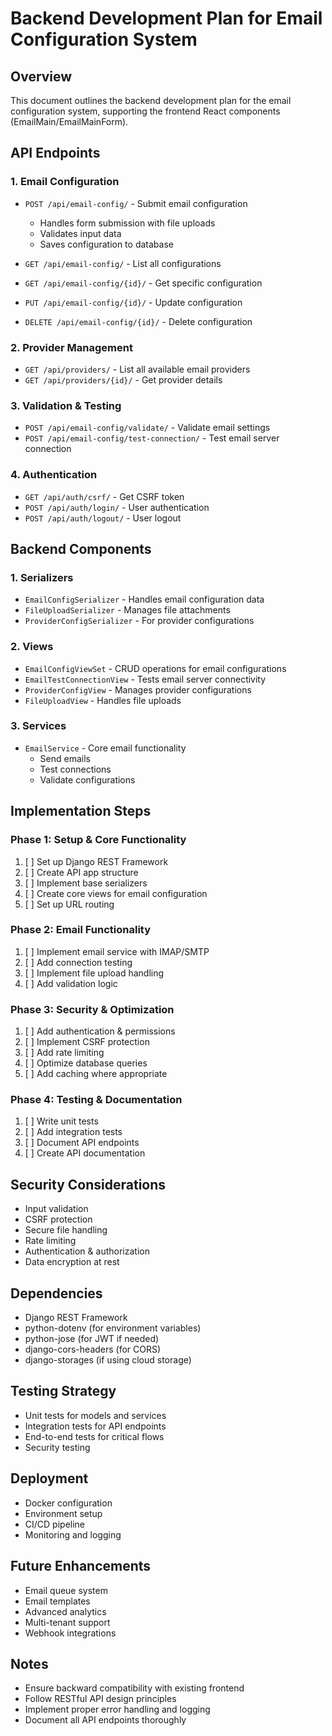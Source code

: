 # Backend Development Plan for Email Configuration System

## Overview
This document outlines the backend development plan for the email configuration system, supporting the frontend React components (EmailMain/EmailMainForm).

## API Endpoints

### 1. Email Configuration
- `POST /api/email-config/` - Submit email configuration
  - Handles form submission with file uploads
  - Validates input data
  - Saves configuration to database

- `GET /api/email-config/` - List all configurations
- `GET /api/email-config/{id}/` - Get specific configuration
- `PUT /api/email-config/{id}/` - Update configuration
- `DELETE /api/email-config/{id}/` - Delete configuration

### 2. Provider Management
- `GET /api/providers/` - List all available email providers
- `GET /api/providers/{id}/` - Get provider details

### 3. Validation & Testing
- `POST /api/email-config/validate/` - Validate email settings
- `POST /api/email-config/test-connection/` - Test email server connection

### 4. Authentication
- `GET /api/auth/csrf/` - Get CSRF token
- `POST /api/auth/login/` - User authentication
- `POST /api/auth/logout/` - User logout

## Backend Components

### 1. Serializers
- `EmailConfigSerializer` - Handles email configuration data
- `FileUploadSerializer` - Manages file attachments
- `ProviderConfigSerializer` - For provider configurations

### 2. Views
- `EmailConfigViewSet` - CRUD operations for email configurations
- `EmailTestConnectionView` - Tests email server connectivity
- `ProviderConfigView` - Manages provider configurations
- `FileUploadView` - Handles file uploads

### 3. Services
- `EmailService` - Core email functionality
  - Send emails
  - Test connections
  - Validate configurations

## Implementation Steps

### Phase 1: Setup & Core Functionality
1. [ ] Set up Django REST Framework
2. [ ] Create API app structure
3. [ ] Implement base serializers
4. [ ] Create core views for email configuration
5. [ ] Set up URL routing

### Phase 2: Email Functionality
1. [ ] Implement email service with IMAP/SMTP
2. [ ] Add connection testing
3. [ ] Implement file upload handling
4. [ ] Add validation logic

### Phase 3: Security & Optimization
1. [ ] Add authentication & permissions
2. [ ] Implement CSRF protection
3. [ ] Add rate limiting
4. [ ] Optimize database queries
5. [ ] Add caching where appropriate

### Phase 4: Testing & Documentation
1. [ ] Write unit tests
2. [ ] Add integration tests
3. [ ] Document API endpoints
4. [ ] Create API documentation

## Security Considerations
- Input validation
- CSRF protection
- Secure file handling
- Rate limiting
- Authentication & authorization
- Data encryption at rest

## Dependencies
- Django REST Framework
- python-dotenv (for environment variables)
- python-jose (for JWT if needed)
- django-cors-headers (for CORS)
- django-storages (if using cloud storage)

## Testing Strategy
- Unit tests for models and services
- Integration tests for API endpoints
- End-to-end tests for critical flows
- Security testing

## Deployment
- Docker configuration
- Environment setup
- CI/CD pipeline
- Monitoring and logging

## Future Enhancements
- Email queue system
- Email templates
- Advanced analytics
- Multi-tenant support
- Webhook integrations

## Notes
- Ensure backward compatibility with existing frontend
- Follow RESTful API design principles
- Implement proper error handling and logging
- Document all API endpoints thoroughly
